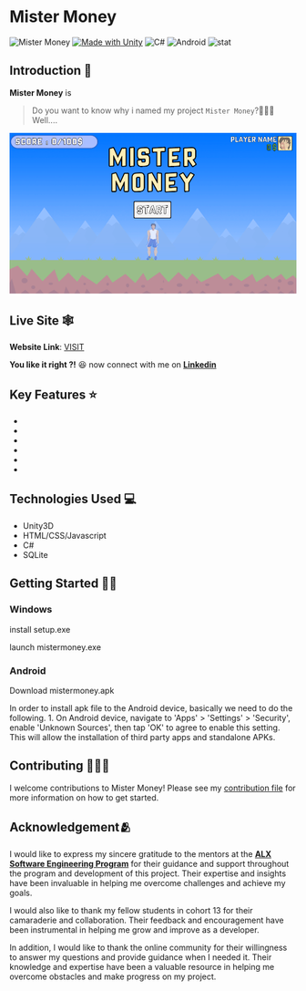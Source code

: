 # Mister Money

![Mister Money](https://img.shields.io/github/last-commit/abdesslammekouar/mistermoney)
[![Made with Unity](https://img.shields.io/badge/Made%20with-Unity-57b9d3.svg?style=flat&logo=unity)](https://unity3d.com)
![C#](https://img.shields.io/badge/c%23-%23239120.svg?style=for-the-badge&logo=c-sharp&logoColor=white)
![Android](https://img.shields.io/badge/Android-3DDC84?style=for-the-badge&logo=android&logoColor=white)
![stat](https://img.shields.io/badge/status-up-green)

## Introduction 🤔
__Mister Money__ is 

> Do you want to know why i named my project `Mister Money`?🤷🏽‍♂️ Well....

> 

<p align="center">
  <img src="mistermoney.png" width="900" title="Home Page">
</p>

## Live Site 🕸️
__Website Link__: [VISIT](https://abdesslammekouar4.wixsite.com/mister-money)

__You like it right ?!__ 😆 now connect with me on **[Linkedin](https://www.linkedin.com/in/amekouar/)**

## Key Features ⭐

- 
- 
- 
- 
- 
- 

## Technologies Used 💻

- Unity3D
- HTML/CSS/Javascript
- C#
- SQLite

## Getting Started 💁🏽
### Windows
install setup.exe

launch mistermoney.exe

### Android
Download mistermoney.apk

In order to install apk file to the Android device, basically we need to do the following. 1. On Android device, navigate to 'Apps' > 'Settings' > 'Security', enable 'Unknown Sources', then tap 'OK' to agree to enable this setting. This will allow the installation of third party apps and standalone APKs.

## Contributing 🧑🏽‍💼

I welcome contributions to Mister Money! Please see my [contribution file](CONTRIBUTING.md) for more information on how to get started.

## Acknowledgement🫂

I would like to express my sincere gratitude to the mentors at the **[ALX Software Engineering Program](https://www.alxafrica.com/software-engineering/)** for their guidance and support throughout the program and development of this project. Their expertise and insights have been invaluable in helping me overcome challenges and achieve my goals.

I would also like to thank my fellow students in cohort 13 for their camaraderie and collaboration. Their feedback and encouragement have been instrumental in helping me grow and improve as a developer.

In addition, I would like to thank the online community for their willingness to answer my questions and provide guidance when I needed it. Their knowledge and expertise have been a valuable resource in helping me overcome obstacles and make progress on my project.
